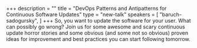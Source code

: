 +++
description = ""
title = "DevOps Patterns and Antipatterns for Continuous Software Updates"
type = "new-talk"
speakers = [
        "baruch-sadogursky",
]
+++
So, you want to update the software for your user. What can possibly go wrong? Join us for some awesome and scary continuous update horror stories and some obvious (and some not so obvious) proven ideas for improvement and best practices you can start following tomorrow.